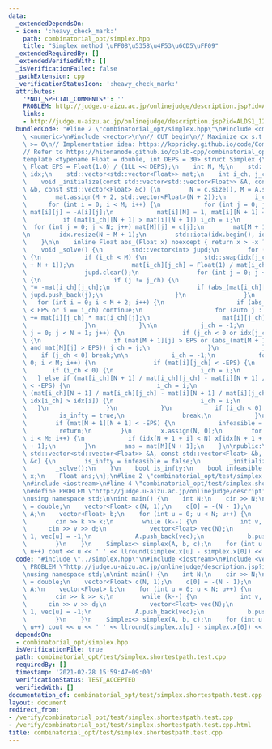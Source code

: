 ```yaml
---
data:
  _extendedDependsOn:
  - icon: ':heavy_check_mark:'
    path: combinatorial_opt/simplex.hpp
    title: "Simplex method \uFF08\u5358\u4F53\u6CD5\uFF09"
  _extendedRequiredBy: []
  _extendedVerifiedWith: []
  _isVerificationFailed: false
  _pathExtension: cpp
  _verificationStatusIcon: ':heavy_check_mark:'
  attributes:
    '*NOT_SPECIAL_COMMENTS*': ''
    PROBLEM: http://judge.u-aizu.ac.jp/onlinejudge/description.jsp?id=ALDS1_12_B
    links:
    - http://judge.u-aizu.ac.jp/onlinejudge/description.jsp?id=ALDS1_12_B
  bundledCode: "#line 2 \"combinatorial_opt/simplex.hpp\"\n#include <cmath>\n#include\
    \ <numeric>\n#include <vector>\n\n// CUT begin\n// Maximize cx s.t. Ax <= b, x\
    \ >= 0\n// Implementation idea: https://kopricky.github.io/code/Computation_Advanced/simplex.html\n\
    // Refer to https://hitonanode.github.io/cplib-cpp/combinatorial_opt/simplex.hpp\n\
    template <typename Float = double, int DEPS = 30> struct Simplex {\n    const\
    \ Float EPS = Float(1.0) / (1LL << DEPS);\n    int N, M;\n    std::vector<int>\
    \ idx;\n    std::vector<std::vector<Float>> mat;\n    int i_ch, j_ch;\n\nprivate:\n\
    \    void _initialize(const std::vector<std::vector<Float>> &A, const std::vector<Float>\
    \ &b, const std::vector<Float> &c) {\n        N = c.size(), M = A.size();\n\n\
    \        mat.assign(M + 2, std::vector<Float>(N + 2));\n        i_ch = M;\n  \
    \      for (int i = 0; i < M; i++) {\n            for (int j = 0; j < N; j++)\
    \ mat[i][j] = -A[i][j];\n            mat[i][N] = 1, mat[i][N + 1] = b[i];\n  \
    \          if (mat[i_ch][N + 1] > mat[i][N + 1]) i_ch = i;\n        }\n      \
    \  for (int j = 0; j < N; j++) mat[M][j] = c[j];\n        mat[M + 1][N] = -1;\n\
    \n        idx.resize(N + M + 1);\n        std::iota(idx.begin(), idx.end(), 0);\n\
    \    }\n\n    inline Float abs_(Float x) noexcept { return x > -x ? x : -x; }\n\
    \    void _solve() {\n        std::vector<int> jupd;\n        for (j_ch = N;;)\
    \ {\n            if (i_ch < M) {\n                std::swap(idx[j_ch], idx[i_ch\
    \ + N + 1]);\n                mat[i_ch][j_ch] = Float(1) / mat[i_ch][j_ch];\n\
    \                jupd.clear();\n                for (int j = 0; j < N + 2; j++)\
    \ {\n                    if (j != j_ch) {\n                        mat[i_ch][j]\
    \ *= -mat[i_ch][j_ch];\n                        if (abs_(mat[i_ch][j]) > EPS)\
    \ jupd.push_back(j);\n                    }\n                }\n             \
    \   for (int i = 0; i < M + 2; i++) {\n                    if (abs_(mat[i][j_ch])\
    \ < EPS or i == i_ch) continue;\n                    for (auto j : jupd) mat[i][j]\
    \ += mat[i][j_ch] * mat[i_ch][j];\n                    mat[i][j_ch] *= mat[i_ch][j_ch];\n\
    \                }\n            }\n\n            j_ch = -1;\n            for (int\
    \ j = 0; j < N + 1; j++) {\n                if (j_ch < 0 or idx[j_ch] > idx[j])\
    \ {\n                    if (mat[M + 1][j] > EPS or (abs_(mat[M + 1][j]) < EPS\
    \ and mat[M][j] > EPS)) j_ch = j;\n                }\n            }\n        \
    \    if (j_ch < 0) break;\n\n            i_ch = -1;\n            for (int i =\
    \ 0; i < M; i++) {\n                if (mat[i][j_ch] < -EPS) {\n             \
    \       if (i_ch < 0) {\n                        i_ch = i;\n                 \
    \   } else if (mat[i_ch][N + 1] / mat[i_ch][j_ch] - mat[i][N + 1] / mat[i][j_ch]\
    \ < -EPS) {\n                        i_ch = i;\n                    } else if\
    \ (mat[i_ch][N + 1] / mat[i_ch][j_ch] - mat[i][N + 1] / mat[i][j_ch] < EPS and\
    \ idx[i_ch] > idx[i]) {\n                        i_ch = i;\n                 \
    \   }\n                }\n            }\n            if (i_ch < 0) {\n       \
    \         is_infty = true;\n                break;\n            }\n        }\n\
    \        if (mat[M + 1][N + 1] < -EPS) {\n            infeasible = true;\n   \
    \         return;\n        }\n        x.assign(N, 0);\n        for (int i = 0;\
    \ i < M; i++) {\n            if (idx[N + 1 + i] < N) x[idx[N + 1 + i]] = mat[i][N\
    \ + 1];\n        }\n        ans = mat[M][N + 1];\n    }\n\npublic:\n    Simplex(const\
    \ std::vector<std::vector<Float>> &A, const std::vector<Float> &b, const std::vector<Float>\
    \ &c) {\n        is_infty = infeasible = false;\n        _initialize(A, b, c);\n\
    \        _solve();\n    }\n    bool is_infty;\n    bool infeasible;\n    std::vector<Float>\
    \ x;\n    Float ans;\n};\n#line 2 \"combinatorial_opt/test/simplex.shortestpath.test.cpp\"\
    \n#include <iostream>\n#line 4 \"combinatorial_opt/test/simplex.shortestpath.test.cpp\"\
    \n#define PROBLEM \"http://judge.u-aizu.ac.jp/onlinejudge/description.jsp?id=ALDS1_12_B\"\
    \nusing namespace std;\n\nint main() {\n    int N;\n    cin >> N;\n    using Float\
    \ = double;\n    vector<Float> c(N, 1);\n    c[0] = -(N - 1);\n    vector<vector<Float>>\
    \ A;\n    vector<Float> b;\n    for (int u = 0; u < N; u++) {\n        int k;\n\
    \        cin >> k >> k;\n        while (k--) {\n            int v, d;\n      \
    \      cin >> v >> d;\n            vector<Float> vec(N);\n            vec[v] =\
    \ 1, vec[u] = -1;\n            A.push_back(vec);\n            b.push_back(d);\n\
    \        }\n    }\n    Simplex<> simplex(A, b, c);\n    for (int u = 0; u < N;\
    \ u++) cout << u << ' ' << llround(simplex.x[u] - simplex.x[0]) << '\\n';\n}\n"
  code: "#include \"../simplex.hpp\"\n#include <iostream>\n#include <vector>\n#define\
    \ PROBLEM \"http://judge.u-aizu.ac.jp/onlinejudge/description.jsp?id=ALDS1_12_B\"\
    \nusing namespace std;\n\nint main() {\n    int N;\n    cin >> N;\n    using Float\
    \ = double;\n    vector<Float> c(N, 1);\n    c[0] = -(N - 1);\n    vector<vector<Float>>\
    \ A;\n    vector<Float> b;\n    for (int u = 0; u < N; u++) {\n        int k;\n\
    \        cin >> k >> k;\n        while (k--) {\n            int v, d;\n      \
    \      cin >> v >> d;\n            vector<Float> vec(N);\n            vec[v] =\
    \ 1, vec[u] = -1;\n            A.push_back(vec);\n            b.push_back(d);\n\
    \        }\n    }\n    Simplex<> simplex(A, b, c);\n    for (int u = 0; u < N;\
    \ u++) cout << u << ' ' << llround(simplex.x[u] - simplex.x[0]) << '\\n';\n}\n"
  dependsOn:
  - combinatorial_opt/simplex.hpp
  isVerificationFile: true
  path: combinatorial_opt/test/simplex.shortestpath.test.cpp
  requiredBy: []
  timestamp: '2021-02-28 15:59:47+09:00'
  verificationStatus: TEST_ACCEPTED
  verifiedWith: []
documentation_of: combinatorial_opt/test/simplex.shortestpath.test.cpp
layout: document
redirect_from:
- /verify/combinatorial_opt/test/simplex.shortestpath.test.cpp
- /verify/combinatorial_opt/test/simplex.shortestpath.test.cpp.html
title: combinatorial_opt/test/simplex.shortestpath.test.cpp
---
```

